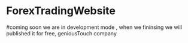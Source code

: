# ForexTradingWebsite
#coming soon we are in development mode , when we fininsing we will published it for free,
geniousTouch company
